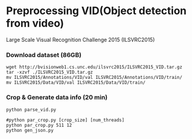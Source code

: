 # Preprocessing VID(Object detection from video)
Large Scale Visual Recognition Challenge 2015 (ILSVRC2015)

### Download dataset (86GB)

````shell
wget http://bvisionweb1.cs.unc.edu/ilsvrc2015/ILSVRC2015_VID.tar.gz
tar -xzvf ./ILSVRC2015_VID.tar.gz
mv ILSVRC2015/Annotations/VID/val ILSVRC2015/Annotations/VID/train/
mv ILSVRC2015/Data/VID/val ILSVRC2015/Data/VID/train/
````

### Crop & Generate data info (20 min)

````shell
python parse_vid.py

#python par_crop.py [crop_size] [num_threads]
python par_crop.py 511 12
python gen_json.py
````
 
